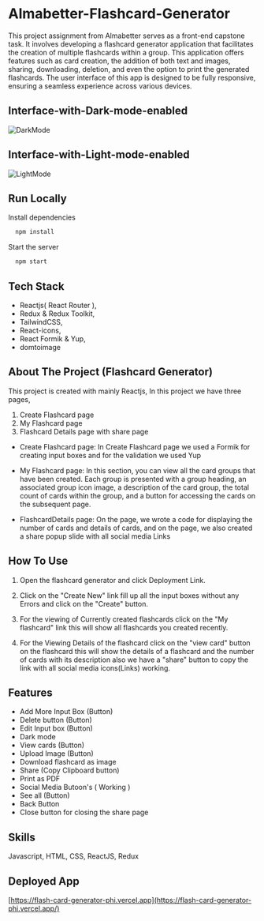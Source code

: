 # Almabetter-Flashcard-Generator

This project assignment from Almabetter serves as a front-end capstone task. It involves developing a flashcard generator application that facilitates the creation of multiple flashcards within a group. This application offers features such as card creation, the addition of both text and images, sharing, downloading, deletion, and even the option to print the generated flashcards. The user interface of this app is designed to be fully responsive, ensuring a seamless experience across various devices. 
## Interface-with-Dark-mode-enabled

![DarkMode](https://github.com/priya1599/FlashCard-Generator/assets/128911820/da437124-0660-4ead-85b2-a154ed77e99c)

## Interface-with-Light-mode-enabled


![LightMode](https://github.com/priya1599/FlashCard-Generator/assets/128911820/a6247743-97be-4c2e-aeda-0763157aa0d9)



## Run Locally

Install dependencies

```bash
  npm install
```

Start the server

```bash
  npm start
```


## Tech Stack
- Reactjs( React Router ),
- Redux & Redux Toolkit,
- TailwindCSS,
- React-icons,
- React Formik & Yup,
- domtoimage

## About The Project (Flashcard Generator)
This project is created with mainly Reactjs, In this project  we have three pages,
1) Create Flashcard page 
2) My Flashcard page 
3) Flashcard Details page  with  share page 

- Create Flashcard page: In Create Flashcard page we used a Formik for creating input boxes and for the validation we used Yup

- My Flashcard page: In this section, you can view all the card groups that have been created. Each group is presented with a group heading, an associated group icon image, a description of the card group, the 
                     total count of cards within the group, and a button for accessing the cards on the subsequent page.
  
- FlashcardDetails page: On the page, we wrote a code for displaying the number of cards and details of cards, and on the page, we also created a share popup slide with all social media Links

## How To Use
1) Open the flashcard generator and click Deployment Link.

2) Click on the "Create New" link fill up all the input boxes without any Errors and click on the "Create" button.

3) For the viewing of Currently created flashcards click on the "My flashcard" link this will show all flashcards you created recently.

4) For the Viewing Details of the flashcard click on the "view card" button on the flashcard this will show the details of a flashcard and the number of cards with its description also we have a "share" button to copy the link with all social media icons(Links) working.

## Features

- Add More Input Box (Button)
- Delete button (Button)
- Edit Input box (Button)
- Dark mode
- View cards (Button)
- Upload Image (Button)
- Download flashcard as image
- Share (Copy Clipboard button)
- Print as PDF
- Social Media Butoon's ( Working )
- See all (Button)
- Back Button
- Close button for closing the share page

## Skills
Javascript, HTML, CSS, ReactJS, Redux



## Deployed App
[https://flash-card-generator-phi.vercel.app](https://flash-card-generator-phi.vercel.app/)
































